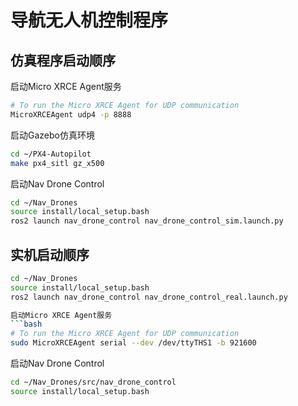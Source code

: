 # 导航无人机控制程序


## 仿真程序启动顺序
启动Micro XRCE Agent服务
```bash
# To run the Micro XRCE Agent for UDP communication
MicroXRCEAgent udp4 -p 8888
```
启动Gazebo仿真环境
```bash
cd ~/PX4-Autopilot
make px4_sitl gz_x500
```

启动Nav Drone Control
```bash
cd ~/Nav_Drones
source install/local_setup.bash
ros2 launch nav_drone_control nav_drone_control_sim.launch.py
```

## 实机启动顺序
```bash
cd ~/Nav_Drones
source install/local_setup.bash
ros2 launch nav_drone_control nav_drone_control_real.launch.py

启动Micro XRCE Agent服务
```bash
# To run the Micro XRCE Agent for UDP communication
sudo MicroXRCEAgent serial --dev /dev/ttyTHS1 -b 921600
```
启动Nav Drone Control
```bash
cd ~/Nav_Drones/src/nav_drone_control
source install/local_setup.bash
